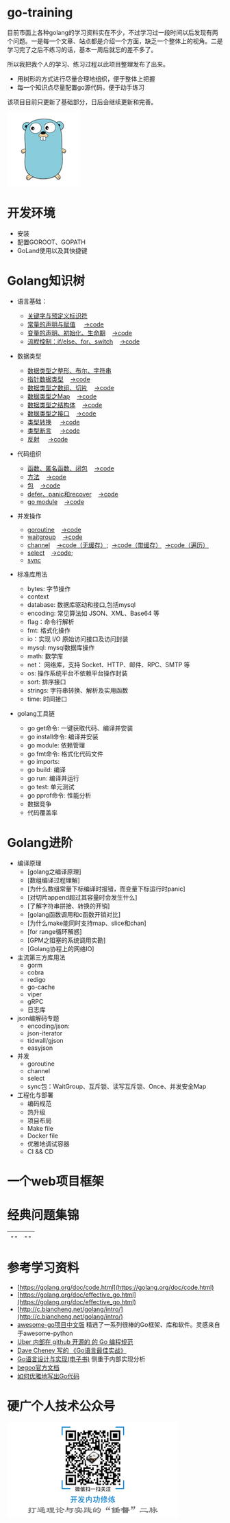 # go-training
目前市面上各种golang的学习资料实在不少，不过学习过一段时间以后发现有两个问题。一是每一个文章、站点都是介绍一个方面，缺乏一个整体上的视角。二是学习完了之后不练习的话，基本一周后就忘的差不多了。

所以我把我个人的学习、练习过程以此项目整理发布了出来。
- 用树形的方式进行尽量合理地组织，便于整体上把握
- 每一个知识点尽量配置go源代码，便于动手练习

该项目目前只更新了基础部分，日后会继续更新和完善。

![avatar](imgs/golang-small.png)

# 开发环境
- 安装
- 配置GOROOT、GOPATH
- GoLand使用以及其快捷键

# Golang知识树
- 语言基础：
    - [关键字与预定义标识符](1-basic/keyword/index.md)  
    - [常量的声明与赋值](1-basic/const/index.md) &nbsp;&nbsp;&nbsp;&nbsp;[->code](1-basic/const/main.go)
    - [变量的声明、初始化、生命期](1-basic/variable/index.md)&nbsp;&nbsp;&nbsp;&nbsp;[->code](1-basic/variable/main.go)
    - [流程控制：if/else、for、switch](1-basic/flow/index.md)&nbsp;&nbsp;&nbsp;&nbsp;[->code](1-basic/flow/main.go)  
 
- 数据类型
    - [数据类型之整形、布尔、字符串](1-basic/int-bool-string/index.md)
    - [指针数据类型](1-basic/pointer/index.md)&nbsp;&nbsp;&nbsp;&nbsp;[->code]((1-basic/pointer/main.go))                                                               
    - [数据类型之数组、切片](1-basic/array/index.md)&nbsp;&nbsp;&nbsp;&nbsp;[->code](1-basic/array/main.go)
    - [数据类型之Map](1-basic/map/index.md)&nbsp;&nbsp;&nbsp;&nbsp;[->code](1-basic/map/main.go)
    - [数据类型之结构体](1-basic/struct/index.md)&nbsp;&nbsp;&nbsp;&nbsp;[->code](1-basic/struct/main.go)
    - [数据类型之接口](1-basic/interface/index.md)&nbsp;&nbsp;&nbsp;&nbsp;[->code](1-basic/interface/main.go)
    - [类型转换](1-basic/convert/index.md) &nbsp;&nbsp;&nbsp;&nbsp;[->code](1-basic/convert/main.go)
    - [类型断言](1-basic/assert/index.md) &nbsp;&nbsp;&nbsp;&nbsp;[->code](1-basic/assert/main.go)
    - [反射](1-basic/reflect/index.md) &nbsp;&nbsp;&nbsp;&nbsp;[->code](1-basic/reflect/main.go)
    
- 代码组织 
    - [函数、匿名函数、闭包](1-basic/function/index.md)&nbsp;&nbsp;&nbsp;&nbsp;[->code](1-basic/function/main.go)
    - [方法](1-basic/method/index.md)&nbsp;&nbsp;&nbsp;&nbsp;[->code](1-basic/method/main.go)
    - [包](1-basic/package/index.md)&nbsp;&nbsp;&nbsp;&nbsp;[->code](1-basic/package/main.go)  
    - [defer、panic和recover](1-basic/defer/index.md)&nbsp;&nbsp;&nbsp;&nbsp;[->code](1-basic/defer/main.go) 
    - [go module](1-basic/module/index.md)&nbsp;&nbsp;&nbsp;&nbsp;[->code](1-basic/module/main.go)  

- 并发操作
    - [goroutine](2-concurrecy/goroutine/index.md)&nbsp;&nbsp;&nbsp;&nbsp;[->code](2-concurrecy/goroutine/main.go)
    - [waitgroup](2-concurrecy/waitgroup/index.md)&nbsp;&nbsp;&nbsp;&nbsp;[->code](2-concurrecy/waitgroup/main.go)
    - [channel](2-concurrecy/channel/index.md)&nbsp;&nbsp;&nbsp;&nbsp;[->code（无缓存）](2-concurrecy/channel/buffer/main.go);&nbsp;&nbsp;[->code（带缓存）](2-concurrecy/channel/buffer/main.go)&nbsp;&nbsp;[->code（遍历）](2-concurrecy/channel/buffer/main.go)
    - [select](2-concurrecy/select/index.md)&nbsp;&nbsp;&nbsp;&nbsp;[->code](2-concurrecy/select/main.go);
    - [sync](con)

    
- 标准库用法
    - bytes: 字节操作
    - context
    - database: 数据库驱动和接口,包括mysql
    - encoding: 常见算法如 JSON、XML、Base64 等
    - flag：命令行解析
    - fmt: 格式化操作
    - io：实现 I/O 原始访问接口及访问封装
    - mysql: mysql数据库操作
    - math: 数学库
    - net： 网络库，支持 Socket、HTTP、邮件、RPC、SMTP 等
    - os: 操作系统平台不依赖平台操作封装
    - sort: 排序接口
    - strings: 字符串转换、解析及实用函数
    - time: 时间接口
- golang工具链
    - go get命令: 一键获取代码、编译并安装
    - go install命令: 编译并安装
    - go module: 依赖管理
    - go fmt命令: 格式化代码文件
    - go imports: 
    - go build: 编译
    - go run: 编译并运行
    - go test: 单元测试
    - go pprof命令: 性能分析
    - 数据竞争
    - 代码覆盖率
    
# Golang进阶
- 编译原理
    - [golang之编译原理]
    - [数组编译过程理解]
    - [为什么数组常量下标编译时报错，而变量下标运行时panic]
    - [对切片append超过其容量时会发生什么]
    - [了解字符串拼接、转换的开销]
    - [golang函数调用和c函数开销对比]
    - [为什么make能同时支持map、slice和chan]
    - [for range循环解惑]
    - [GPM之阻塞的系统调用实勘]
    - [Golang协程上的网络IO]
- 主流第三方库用法
    - gorm
    - cobra
    - redigo
    - go-cache
    - viper
    - gRPC   
    - 日志库 
- json编解码专题
    - encoding/json:
    - json-iterator
    - tidwall/gjson  
    - easyjson 
- 并发
    - goroutine
    - channel
    - select
    - sync包：WaitGroup、互斥锁、读写互斥锁、Once、并发安全Map           
- 工程化与部署
    - 编码规范
    - 热升级   
    - 项目布局
    - Make file
    - Docker file 
    - 优雅地调试容器
    - CI && CD
# 一个web项目框架

# 经典问题集锦

|--|--|
|--|--|

# 参考学习资料
- [https://golang.org/doc/code.html](https://golang.org/doc/code.html) 
- [https://golang.org/doc/effective_go.html](https://golang.org/doc/effective_go.html) 
- [http://c.biancheng.net/golang/intro/](http://c.biancheng.net/golang/intro/)
- [awesome-go项目中文版](https://github.com/yinggaozhen/awesome-go-cn)  精选了一系列很棒的Go框架、库和软件。灵感来自于awesome-python
- [Uber 内部在 github 开源的 的 Go 编程规范](https://github.com/uber-go/guide)
- [Dave Cheney 写的 《Go语言最佳实战》 ](https://dave.cheney.net/practical-go/presentations/qcon-china.html)
- [Go语言设计与实现(电子书)](https://draveness.me/golang/)  侧重于内部实现分析
- [begoo官方文档](https://beego.me/)
- [如何优雅地写出Go代码](https://draveness.me/golang-101/)


# 硬广个人技术公众号
![avatar](imgs/wechat.png)